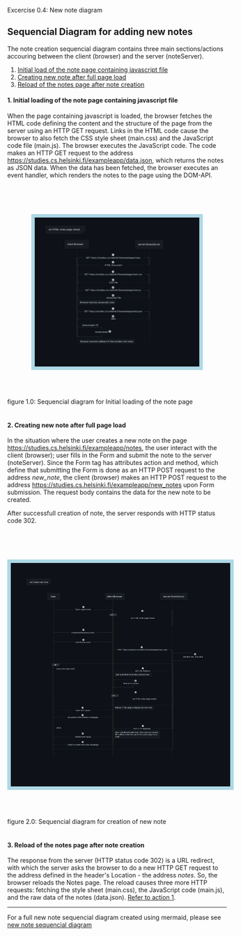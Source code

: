 Excercise 0.4: New note diagram
## Sequencial Diagram for adding new notes

The note creation sequencial diagram contains three main sections/actions accouring between the client (browser) and the server (noteServer).
1. [Initial load of the note page containing javascript file ](#1-initial-loading-of-the-note-page-containing-javascript-file)
2. [Creating new note after full page load](#2-creating-new-note-after-full-page-load)
3. [Reload of the notes page after note creation](#3-reload-of-the-notes-page-after-note-creation)

#### 1. Initial loading of the note page containing javascript file

When the page containing javascript is loaded, the browser fetches the HTML code defining the content and the structure of the page from the server using an HTTP GET request. Links in the HTML code cause the browser to also fetch the CSS style sheet (main.css) and the  JavaScript code file (main.js). The browser executes the JavaScript code. The code makes an HTTP GET request to the address https://studies.cs.helsinki.fi/exampleapp/data.json, which returns the notes as JSON data. When the data has been fetched, the browser executes an event handler, which renders the notes to the page using the DOM-API.


<br>
<br>

######
<div style="display: flex; flex-direction: column; gap: 4rem;">
<img src="asset/html-notes-reload.jpg" alt="Sequencial diagram for initial load of notes page containing javascript file" width="75%" style="border: 8px solid lightblue; margin-inline: auto;">
<span>figure 1.0: Sequencial diagram for Initial loading of the note page <span>
</div>

<br>

#### 2. Creating new note after full page load

In the situation where the user creates a new note on the page https://studies.cs.helsinki.fi/exampleapp/notes, the user interact with the client (browser); user fills in the Form and submit the note to the server (noteServer). Since the Form tag has attributes action and method, which define that submitting the Form is done as an HTTP POST request to the address _new\_note_, the client (browser) makes an HTTP POST request to the address https://studies.cs.helsinki.fi/exampleapp/new_notes upon Form submission. The request body contains the data for the new note to be created.

After successfull creation of note, the server responds with HTTP status code 302.

<br>
<br>

######
<div style="display: flex; flex-direction: column; gap: 4rem;">
<img src="asset/new-note-creation.jpg" alt="Sequencial diagram for creation of new note after full page load" width="100%" style="border: 8px solid lightblue; margin-inline: auto;">
<span>figure 2.0: Sequencial diagram for creation of new note <span>
</div>

<br>

#### 3. Reload of the notes page after note creation 

The response from the server (HTTP status code 302) is a URL redirect, with which the server asks the browser to do a new HTTP GET request to the address defined in the header's Location - the address _notes_. So, the browser reloads the Notes page. The reload causes three more HTTP requests: fetching the style sheet (main.css), the JavaScript code (main.js), and the raw data of the notes (data.json). [Refer to action 1](#1-initial-loading-of-the-note-page-containing-javascript-file).


---
For a full new note sequencial diagram created using mermaid, please see [new note sequencial diagram](mermaid-sequencial-diagram/new-note-diagram.md)